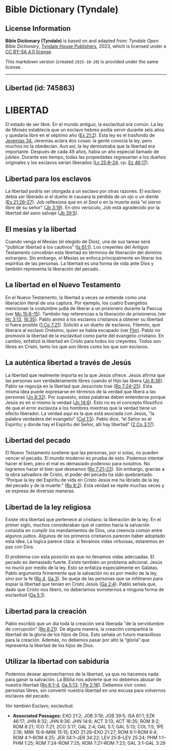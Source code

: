 # Bible Dictionary (Tyndale)

## License Information

**Bible Dictionary (Tyndale)** is based on and adapted from: _Tyndale Open Bible Dictionary_, [Tyndale House Publishers](https://tyndaleopenresources.com/), 2023, which is licensed under a [CC BY-SA 4.0 license](https://creativecommons.org/licenses/by-sa/4.0/legalcode.en).

This markdown version (created `2025-10-20`) is provided under the same license.



--------------------------------

## Libertad (id: 745863)

LIBERTAD
========

El estado de ser libre. En el mundo antiguo, la esclavitud era común. La ley de Moisés establecía que un esclavo hebreo podía servir durante seis años y quedaría libre en el séptimo año ([Ex 21:2](https://ref.ly/Exod21:2)). Esta ley es el trasfondo de [Jeremías 34\.](https://ref.ly/Jer34:1-Jer34:22) Jeremías aclara dos cosas: la gente conocía la ley, pero muchos no la obedecían. Aun así, la ley demostraba que la libertad era importante. Después de cada 49 años, había un año especial llamado de jubileo. Durante ese tiempo, todas las propiedades regresarían a los dueños originales y los esclavos serían liberados ([Lv 25:8–24,](https://ref.ly/Lev25:8-Lev25:24) cp. [Ez 46:17](https://ref.ly/Ezek46:17)).

Libertad para los esclavos
--------------------------

La libertad podría ser otorgada a un esclavo por otras razones. El esclavo debía ser liberado si el dueño le causara la pérdida de un ojo o un diente ([Ex 21:26–27](https://ref.ly/Exod21:26-Exod21:27)). Job reflexiona que en el Seol o en la muerte está "el siervo libre de su señor" ([Jb 3:19](https://ref.ly/Job3:19)). En otro versículo, Job está agradecido por la libertad del asno salvaje ([Jb 39:5](https://ref.ly/Job39:5)).

El mesías y la libertad
-----------------------

Cuando venga el Mesías (el elegido de Dios), una de sus tareas será “publicar libertad á los cautivos” ([Is 61:1](https://ref.ly/Isa61:1)). Los creyentes del Antiguo Testamento concebían esta libertad en términos de liberación del dominio extranjero. Sin embargo, el Mesías se enfoca principalmente en liberar los espíritus de las personas. La libertad es una forma de vida ante Dios y también representa la liberación del pecado.

La libertad en el Nuevo Testamento
----------------------------------

En el Nuevo Testamento, la libertad a veces se entiende como una liberación literal de una captura. Por ejemplo, los cuatro Evangelios mencionan la costumbre judía de liberar a un prisionero durante la Pascua (ver [Mc 15:6–15](https://ref.ly/Mark15:6-Mark15:15)). También hay referencias a la liberación de prisioneros (ver [Hc 3:13,](https://ref.ly/Acts3:13) [16:35](https://ref.ly/Acts16:35)). Pablo animó a los esclavos cristianos a obtener su libertad si fuera posible ([1 Co 7:21](https://ref.ly/1Cor7:21)). Solicitó a un dueño de esclavos, Filemón, que liberara al esclavo Onésimo, quien se había escapado (ver [Flm](https://ref.ly/Phlm1:1-Phlm1:25)). Pablo no promovió la libertad de la esclavitud como parte del evangelio cristiano. En cambio, enfatizó la libertad en Cristo para todos los creyentes. Todos son libres en Cristo, tanto los que son libres como los que son esclavos.

La auténtica libertad a través de Jesús
---------------------------------------

La libertad que realmente importa es la que Jesús ofrece. Jesús afirma que las personas son verdaderamente libres cuando el Hijo las libera ([Jn 8:36](https://ref.ly/John8:36)). Pablo se regocija en la libertad que Jesucristo trae ([Ro 7:24–25](https://ref.ly/Rom7:24-Rom7:25)). Esta misma idea puede expresarse en términos de la verdad que libera a las personas ([Jn 8:32](https://ref.ly/John8:32)). Por supuesto, estas palabras deben entenderse porque Jesús es en sí mismo la verdad ([Jn 14:6](https://ref.ly/John14:6)). Esto no es el concepto filosófico de que el error esclaviza a los hombres mientras que la verdad tiene un efecto liberador. La verdad aquí es la que está asociada con Jesús, “la palabra verdadera del evangelio” ([Col 1:5](https://ref.ly/Col1:5)). Pablo dice, “el Señor es el Espíritu; y donde hay el Espíritu del Señor, allí hay libertad” ([2 Co 3:17](https://ref.ly/2Cor3:17)).

Libertad del pecado
-------------------

El Nuevo Testamento sostiene que las personas, por sí solas, no pueden vencer el pecado. El mundo moderno es prueba de esto. Podemos intentar hacer el bien, pero el mal es demasiado poderoso para nosotros. No logramos hacer el bien que deseamos ([Ro 7:21–23](https://ref.ly/Rom7:21-Rom7:23)). Sin embargo, gracias a la obra salvadora de Cristo, el poder del pecado ha sido quebrantado. “Porque la ley del Espíritu de vida en Cristo Jesús me ha librado de la ley del pecado y de la muerte.” ([Ro 8:2](https://ref.ly/Rom8:2)). Esta verdad se repite muchas veces y se expresa de diversas maneras.

Libertad de la ley religiosa
----------------------------

Existe otra libertad que pertenece al cristiano: la liberación de la ley. En el primer siglo, muchos consideraban que el camino hacia la salvación consistía en cumplir los mandamientos de Dios, una creencia común entre algunos judíos. Algunos de los primeros cristianos parecen haber adoptado esta idea. La lógica parece clara: si llevamos vidas virtuosas, estaremos en paz con Dios.

El problema con esta posición es que no llevamos vidas adecuadas. El pecado es demasiado fuerte. Existe también un problema adicional. Jesús no murió por medio de la ley. Esto se enfatiza especialmente en Gálatas. Pablo argumenta firmemente que la salvación no es por medio de la ley, sino por la fe ([Ro 4,](https://ref.ly/Rom4:1-Rom4:25) [Ga 3](https://ref.ly/Gal3:1-Gal3:29)). Se queja de las personas que se infiltraron para espiar la libertad que tenían en Cristo Jesús ([Ga 2:4](https://ref.ly/Gal2:4)). Pablo señala que, dado que Cristo nos liberó, no deberíamos someternos a ninguna forma de esclavitud ([Ga 5:1](https://ref.ly/Gal5:1)).

Libertad para la creación
-------------------------

Pablo escribió que un día toda la creación será liberada "de la servidumbre de corrupción" ([Ro 8:21](https://ref.ly/Rom8:21)). De alguna manera, la creación compartirá la libertad de la gloria de los hijos de Dios. Esto señala un futuro maravilloso para la creación. Además, no debemos pasar por alto la “gloria” que representa la libertad de los hijos de Dios.

Utilizar la libertad con sabiduría
----------------------------------

Podemos desear aprovecharnos de la libertad, ya que no hacemos nada para ganar la salvación. La Biblia nos advierte que no debemos abusar de nuestra libertad ([Ro 6:1–4,](https://ref.ly/Rom6:1-Rom6:4) [Ga 5:13;](https://ref.ly/Gal5:13) [1 Pe 2:16](https://ref.ly/1Pet2:16)). Debemos vivir como personas libres, sin convertir nuestra libertad en una excusa para volvernos esclavos del pecado.

*Ver también* Esclavo, esclavitud.

* **Associated Passages:** EXO 21:2; JOB 3:19; JOB 39:5; ISA 61:1; EZK 46:17; JHN 8:32; JHN 8:36; JHN 14:6; ACT 3:13; ACT 16:35; ROM 8:2; ROM 8:21; 1CO 7:21; 2CO 3:17; GAL 2:4; GAL 5:1; GAL 5:13; COL 1:5; 1PE 2:16; MRK 15:6–MRK 15:15; EXO 21:26–EXO 21:27; ROM 6:1–ROM 6:4; ROM 4:1–ROM 4:25; JER 34:1–JER 34:22; LEV 25:8–LEV 25:24; PHM 1:1–PHM 1:25; ROM 7:24–ROM 7:25; ROM 7:21–ROM 7:23; GAL 3:1–GAL 3:29

